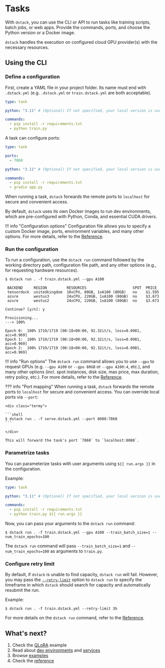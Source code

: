 # Tasks

With `dstack`, you can use the CLI or API to run tasks like training scripts, batch jobs, or web apps. 
Provide the commands, ports, and choose the Python version or a Docker image.

`dstack` handles the execution on configured cloud GPU provider(s) with the necessary resources.

## Using the CLI

### Define a configuration

First, create a YAML file in your project folder. Its name must end with `.dstack.yml` (e.g. `.dstack.yml` or `train.dstack.yml`
are both acceptable).

<div editor-title="train.dstack.yml"> 

```yaml
type: task

python: "3.11" # (Optional) If not specified, your local version is used

commands:
  - pip install -r requirements.txt
  - python train.py
```

</div>

A task can configure ports:

<div editor-title="serve.dstack.yml"> 

```yaml
type: task

ports:
  - 7860

python: "3.11" # (Optional) If not specified, your local version is used.

commands:
  - pip install -r requirements.txt
  - gradio app.py
```

</div>

When running a task, `dstack` forwards the remote ports to `localhost` for secure 
and convenient access.

By default, `dstack` uses its own Docker images to run dev environments, 
which are pre-configured with Python, Conda, and essential CUDA drivers.

!!! info "Configuration options"
    Configuration file allows you to specify a custom Docker image, ports, environment variables, and many other 
    options.
    For more details, refer to the [Reference](../reference/dstack.yml.md#task).

### Run the configuration

To run a configuration, use the `dstack run` command followed by the working directory path, 
configuration file path, and any other options (e.g., for requesting hardware resources).

<div class="termy">

```shell
$ dstack run . -f train.dstack.yml --gpu A100

 BACKEND     REGION         RESOURCES                     SPOT  PRICE
 tensordock  unitedkingdom  10xCPU, 80GB, 1xA100 (80GB)   no    $1.595
 azure       westus3        24xCPU, 220GB, 1xA100 (80GB)  no    $3.673
 azure       westus2        24xCPU, 220GB, 1xA100 (80GB)  no    $3.673
 
Continue? [y/n]: y

Provisioning...
---> 100%

Epoch 0:  100% 1719/1719 [00:18<00:00, 92.32it/s, loss=0.0981, acc=0.969]
Epoch 1:  100% 1719/1719 [00:18<00:00, 92.32it/s, loss=0.0981, acc=0.969]
Epoch 2:  100% 1719/1719 [00:18<00:00, 92.32it/s, loss=0.0981, acc=0.969]
```

</div>

!!! info "Run options"
    The `dstack run` command allows you to use `--gpu` to request GPUs (e.g. `--gpu A100` or `--gpu 80GB` or `--gpu A100:4`, etc.),
    and many other options (incl. spot instances, disk size, max price, max duration, retry policy, etc.).
    For more details, refer to the [Reference](../reference/cli/index.md#dstack-run).

??? info "Port mapping"
    When running a task, `dstack` forwards the remote ports to `localhost` for secure 
    and convenient access.
    You can override local ports via `--port`:
    
    <div class="termy">
    
    ```shell
    $ dstack run . -f serve.dstack.yml --port 8080:7860
    ```
    
    </div>
    
    This will forward the task's port `7860` to `localhost:8080`.

### Parametrize tasks

You can parameterize tasks with user arguments using `${{ run.args }}` in the configuration.

Example:

<div editor-title="train.dstack.yml"> 

```yaml
type: task

python: "3.11" # (Optional) If not specified, your local version is used

commands:
  - pip install -r requirements.txt
  - python train.py ${{ run.args }}
```

</div>

Now, you can pass your arguments to the `dstack run` command:

<div class="termy">

```shell
$ dstack run . -f train.dstack.yml --gpu A100 --train_batch_size=1 --num_train_epochs=100
```

</div>

The `dstack run` command will pass `--train_batch_size=1` and `--num_train_epochs=100` as arguments to `train.py`.

### Configure retry limit

By default, if `dstack` is unable to find capacity, `dstack run` will fail. However, you may
pass the [`--retry-limit`](../reference/cli/index.md#dstack-run) option to `dstack run` to specify the timeframe in which `dstack` should search for
capacity and automatically resubmit the run.

Example:

<div class="termy">

```shell
$ dstack run . -f train.dstack.yml --retry-limit 3h
```

</div>

For more details on the `dstack run` command, refer to the [Reference](../reference/cli/index.md#dstack-run).

[//]: # (Using the API)

## What's next?

1. Check the [QLoRA](../../examples/qlora.md) example
2. Read about [dev environments](../concepts/dev-environments.md) 
    and [services](../concepts/services.md)
3. Browse [examples](../../examples/index.md)
4. Check the [reference](../reference/dstack.yml.md#task)